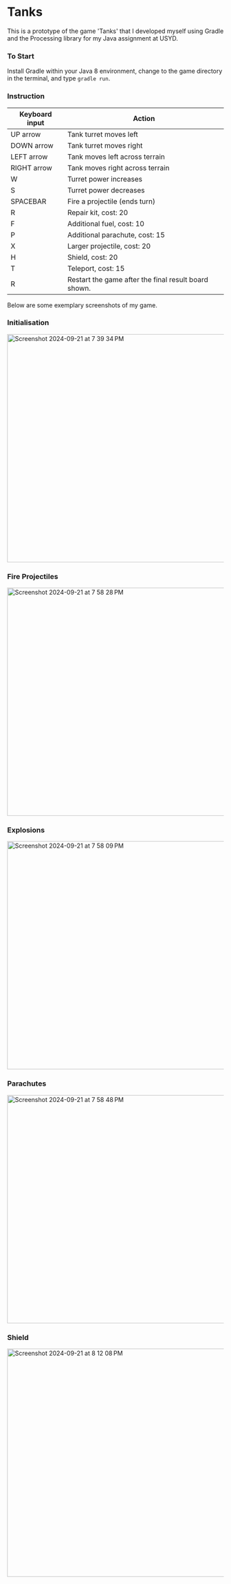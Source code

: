 # Tanks
This is a prototype of the game 'Tanks' that I developed myself using Gradle and the Processing library for my Java assignment at USYD.

### To Start
Install Gradle within your Java 8 environment, change to the game directory in the terminal, and type `gradle run`.

### Instruction
| Keyboard input | Action                                   |
|----------------|------------------------------------------|
| UP arrow       | Tank turret moves left                   |
| DOWN arrow     | Tank turret moves right                  |
| LEFT arrow     | Tank moves left across terrain           |
| RIGHT arrow    | Tank moves right across terrain          |
| W              | Turret power increases                   |
| S              | Turret power decreases                   |
| SPACEBAR       | Fire a projectile (ends turn)            |
| R              | Repair kit, cost: 20                     |
| F              | Additional fuel, cost: 10                |
| P              | Additional parachute, cost: 15           |
| X              | Larger projectile, cost: 20              |
| H              | Shield, cost: 20                         |
| T              | Teleport, cost: 15                       |
| R              | Restart the game after the final result board shown.|



Below are some exemplary screenshots of my game.

### Initialisation
<img width="531" alt="Screenshot 2024-09-21 at 7 39 34 PM" src="https://github.com/user-attachments/assets/edafb38e-20ad-4ea8-a4d5-7b7e4c6d126b">

### Fire Projectiles
<img width="531" alt="Screenshot 2024-09-21 at 7 58 28 PM" src="https://github.com/user-attachments/assets/2d53508e-68eb-47de-93ed-16e15fc71465">

### Explosions
<img width="531" alt="Screenshot 2024-09-21 at 7 58 09 PM" src="https://github.com/user-attachments/assets/8cb226b2-4b29-4033-a776-a1e2471a6b19">

### Parachutes
<img width="531" alt="Screenshot 2024-09-21 at 7 58 48 PM" src="https://github.com/user-attachments/assets/756db42e-59c7-4471-96a2-a78b926c54fc">

### Shield
<img width="531" alt="Screenshot 2024-09-21 at 8 12 08 PM" src="https://github.com/user-attachments/assets/15dceda8-a897-46f8-b353-62ee711f6e18">
